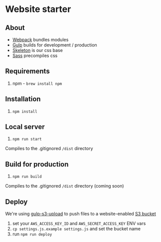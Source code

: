 # Website starter

## About

- [Webpack](https://webpack.github.io/) bundles modules
- [Gulp](http://gulpjs.com/) builds for development / production
- [Skeleton](http://getskeleton.com/) is our css base
- [Sass](http://sass-lang.com/) precompiles css

## Requirements

1. npm - `brew install npm`

## Installation

1. `npm install`

## Local server

1. `npm run start`

Compiles to the .gitignored `/dist` directory

## Build for production

1. `npm run build`

Compiles to the .gitignored `/dist` directory (coming soon)

## Deploy

We're using [gulp-s3-upload](https://www.npmjs.com/package/gulp-s3-upload) to
push files to a website-enabled
[S3 bucket](http://docs.aws.amazon.com/AmazonS3/latest/dev/WebsiteHosting.html)

1. set your `AWS_ACCESS_KEY_ID` and `AWS_SECRET_ACCESS_KEY` ENV vars
1. `cp settings.js.example settings.js` and set the bucket name
1. run `npm run deploy`
